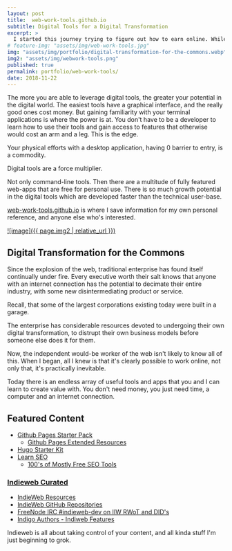 ```yaml
---
layout: post
title:  web-work-tools.github.io
subtitle: Digital Tools for a Digital Transformation
excerpt: >
  I started this journey trying to figure out how to earn online. While that's still a big part of it, I'm realizing that I just need to keep learning digital tools, and grow my skillset.
# feature-img: "assets/img/web-work-tools.jpg"
img: "assets/img/portfolio/digital-transformation-for-the-commons.webp"
img2: "assets/img/webwork-tools.png"
published: true
permalink: portfolio/web-work-tools/
date: 2018-11-22
---
```


The more you are able to leverage digital tools, the greater your potential in the digital world. The easiest tools have a graphical interface, and the really good ones cost money. But gaining familiarity with your terminal applications is where the power is at. You don't have to be a developer to learn how to use their tools and gain access to features that otherwise would cost an arm and a leg. This is the edge. 

Your physical efforts with a desktop application, having 0 barrier to entry, is a commodity.

Digital tools are a force multiplier. 

Not only command-line tools.  Then there are a multitude of fully featured web-apps that are free for personal use. There is so much growth potential in the digital tools which are developed faster than the technical user-base.

[web-work-tools.github.io](https://web-work-tools.github.io) is where I save information for my own personal reference, and anyone else who's interested. 

[![image]({{ page.img2 | relative_url }})](https://web-work-tools.github.io)

## Digital Transformation for the Commons

Since the explosion of the web, traditional enterprise has found itself continually under fire. Every executive worth their salt knows that anyone with an internet connection has the potential to decimate their entire industry, with some new disintermediating product or service.

Recall, that some of the largest corporations existing today were built in a garage.

The enterprise has considerable resources devoted to undergoing their own digital transformation, to distrupt their own business models before someone else does it for them.

Now, the independent would-be worker of the web isn't likely to know all of this. When I began, all I knew is that it's clearly possible to work online, not only that, it's practically inevitable. 

Today there is an endless array of useful tools and apps that you and I can learn to create value with. You don't need money, you just need time, a computer and an internet connection. 

## Featured Content
* [Github Pages Starter Pack](https://web-work-tools.github.io/jamstack/github-pages-starter-pack/)
  * [Github Pages Extended Resources](https://web-work-tools.github.io/jamstack/github-pages-extended-resources/)
* [Hugo Starter Kit](https://web-work-tools.github.io/jamstack/hugo-starter-kit/)
* [Learn SEO](https://web-work-tools.github.io/seo/learn/)
  * [100's of Mostly Free SEO Tools](https://web-work-tools.github.io/seo/tools/)


### [Indieweb Curated](https://github.com/web-work-tools/indieweb)
* [IndieWeb Resources](https://web-work-tools.github.io/indieweb/resources/)
* [IndieWeb GitHub Repositories](https://web-work-tools.github.io/indieweb/github-repos/)
* [FreeNode IRC #indieweb-dev on IIW RWoT and DID's](https://web-work-tools.github.io/indieweb/indieweb-dev-on-did/)
* [Indigo Authors - Indiweb Features](https://web-work-tools.github.io/indieweb/indigo-authors/)

Indieweb is all about taking control of your content, and all kinda stuff I'm just beginning to grok.
